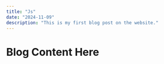 ```yaml
---
title: "Js"
date: "2024-11-09"
description: "This is my first blog post on the website."
---
```


# Blog Content Here
